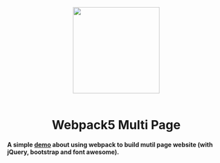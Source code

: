 <div align="center">
  <a href="https://github.com/webpack/webpack">
    <img width="200" height="200" src="https://webpack.js.org/assets/icon-square-big.svg">
  </a>
  <br>
  <br>

  <h1>Webpack5 Multi Page</h1>
</div>

#### A simple [demo](https://ray1413.github.io/webpack-multi-page/dist/ "demo") about using webpack to build mutil page website (with jQuery, bootstrap and font awesome).